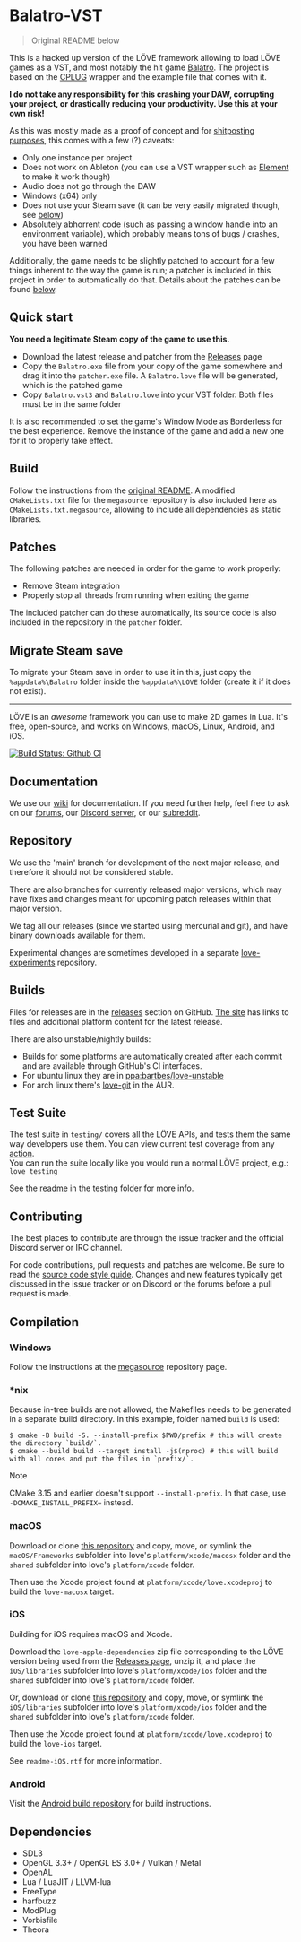 # Balatro-VST

> Original README below

This is a hacked up version of the LÖVE framework allowing to load LÖVE games as a VST, and most notably the hit game [Balatro](https://www.playbalatro.com). The project is based on the [CPLUG](https://github.com/Tremus/CPLUG) wrapper and the example file that comes with it.

**I do not take any responsibility for this crashing your DAW, corrupting your project, or drastically reducing your productivity. Use this at your own risk!**

As this was mostly made as a proof of concept and for [shitposting purposes](https://twitter.com/dialgadu77/status/1869444443721617510), this comes with a few (?) caveats:
- Only one instance per project
- Does not work on Ableton (you can use a VST wrapper such as [Element](https://kushview.net/element/) to make it work though)
- Audio does not go through the DAW
- Windows (x64) only
- Does not use your Steam save (it can be very easily migrated though, see [below](#migrate-steam-save))
- Absolutely abhorrent code (such as passing a window handle into an environment variable), which probably means tons of bugs / crashes, you have been warned

Additionally, the game needs to be slightly patched to account for a few things inherent to the way the game is run; a patcher is included in this project in order to automatically do that. Details about the patches can be found [below](#patches).

## Quick start

**You need a legitimate Steam copy of the game to use this.**
- Download the latest release and patcher from the [Releases](https://github.com/SayakaIsBaka/love-vst/releases) page
- Copy the `Balatro.exe` file from your copy of the game somewhere and drag it into the `patcher.exe` file. A `Balatro.love` file will be generated, which is the patched game
- Copy `Balatro.vst3` and `Balatro.love` into your VST folder. Both files must be in the same folder

It is also recommended to set the game's Window Mode as Borderless for the best experience. Remove the instance of the game and add a new one for it to properly take effect.

## Build

Follow the instructions from the [original README](#compilation). A modified `CMakeLists.txt` file for the `megasource` repository is also included here as `CMakeLists.txt.megasource`, allowing to include all dependencies as static libraries.

## Patches

The following patches are needed in order for the game to work properly:
- Remove Steam integration
- Properly stop all threads from running when exiting the game

The included patcher can do these automatically, its source code is also included in the repository in the `patcher` folder.

## Migrate Steam save

To migrate your Steam save in order to use it in this, just copy the `%appdata%\Balatro` folder inside the `%appdata%\LOVE` folder (create it if it does not exist).

---

LÖVE is an *awesome* framework you can use to make 2D games in Lua. It's free, open-source, and works on Windows, macOS, Linux, Android, and iOS.

[![Build Status: Github CI](https://github.com/love2d/love/workflows/continuous-integration/badge.svg)](https://github.com/love2d/love/actions?query=workflow%3Acontinuous-integration)

Documentation
-------------

We use our [wiki][wiki] for documentation.
If you need further help, feel free to ask on our [forums][forums], our [Discord server][discord], or our [subreddit][subreddit].

Repository
----------

We use the 'main' branch for development of the next major release, and therefore it should not be considered stable.

There are also branches for currently released major versions, which may have fixes and changes meant for upcoming patch releases within that major version.

We tag all our releases (since we started using mercurial and git), and have binary downloads available for them.

Experimental changes are sometimes developed in a separate [love-experiments][love-experiments] repository.

Builds
------

Files for releases are in the [releases][releases] section on GitHub. [The site][site] has links to files and additional platform content for the latest release.

There are also unstable/nightly builds:

- Builds for some platforms are automatically created after each commit and are available through GitHub's CI interfaces.
- For ubuntu linux they are in [ppa:bartbes/love-unstable][unstableppa]
- For arch linux there's [love-git][aur] in the AUR.

Test Suite
----------

The test suite in `testing/` covers all the LÖVE APIs, and tests them the same way developers use them. You can view current test coverage from any [action][workflows].  
You can run the suite locally like you would run a normal LÖVE project, e.g.:  
`love testing`

See the [readme][testsuite] in the testing folder for more info.  

Contributing
------------

The best places to contribute are through the issue tracker and the official Discord server or IRC channel.

For code contributions, pull requests and patches are welcome. Be sure to read the [source code style guide][codestyle].
Changes and new features typically get discussed in the issue tracker or on Discord or the forums before a pull request is made.

Compilation
-----------

### Windows
Follow the instructions at the [megasource][megasource] repository page.

### *nix
Because in-tree builds are not allowed, the Makefiles needs to be generated in a separate build directory. In this example, folder named `build` is used:

	$ cmake -B build -S. --install-prefix $PWD/prefix # this will create the directory `build/`.
	$ cmake --build build --target install -j$(nproc) # this will build with all cores and put the files in `prefix/`.

> [!NOTE]  
> CMake 3.15 and earlier doesn't support `--install-prefix`. In that case, use `-DCMAKE_INSTALL_PREFIX=` instead.

### macOS
Download or clone [this repository][dependencies-apple] and copy, move, or symlink the `macOS/Frameworks` subfolder into love's `platform/xcode/macosx` folder and the `shared` subfolder into love's `platform/xcode` folder.

Then use the Xcode project found at `platform/xcode/love.xcodeproj` to build the `love-macosx` target.

### iOS
Building for iOS requires macOS and Xcode.

Download the `love-apple-dependencies` zip file corresponding to the LÖVE version being used from the [Releases page][dependencies-ios],
unzip it, and place the `iOS/libraries` subfolder into love's `platform/xcode/ios` folder and the `shared` subfolder into love's `platform/xcode` folder.

Or, download or clone [this repository][dependencies-apple] and copy, move, or symlink the `iOS/libraries` subfolder into love's `platform/xcode/ios` folder and the `shared` subfolder into love's `platform/xcode` folder.

Then use the Xcode project found at `platform/xcode/love.xcodeproj` to build the `love-ios` target.

See `readme-iOS.rtf` for more information.

### Android
Visit the [Android build repository][android-repository] for build instructions.

Dependencies
------------

- SDL3
- OpenGL 3.3+ / OpenGL ES 3.0+ / Vulkan / Metal
- OpenAL
- Lua / LuaJIT / LLVM-lua
- FreeType
- harfbuzz
- ModPlug
- Vorbisfile
- Theora

[site]: https://love2d.org
[wiki]: https://love2d.org/wiki
[forums]: https://love2d.org/forums
[discord]: https://discord.gg/rhUets9
[subreddit]: https://www.reddit.com/r/love2d
[dependencies-apple]: https://github.com/love2d/love-apple-dependencies
[dependencies-ios]: https://github.com/love2d/love/releases
[megasource]: https://github.com/love2d/megasource
[unstableppa]: https://launchpad.net/~bartbes/+archive/love-unstable
[aur]: https://aur.archlinux.org/packages/love-git
[love-experiments]: https://github.com/slime73/love-experiments
[codestyle]: https://love2d.org/wiki/Code_Style
[android-repository]: https://github.com/love2d/love-android
[releases]: https://github.com/love2d/love/releases
[testsuite]: https://github.com/love2d/love/tree/main/testing
[workflows]: https://github.com/love2d/love/actions/workflows/main.yml?query=branch%3Amain

